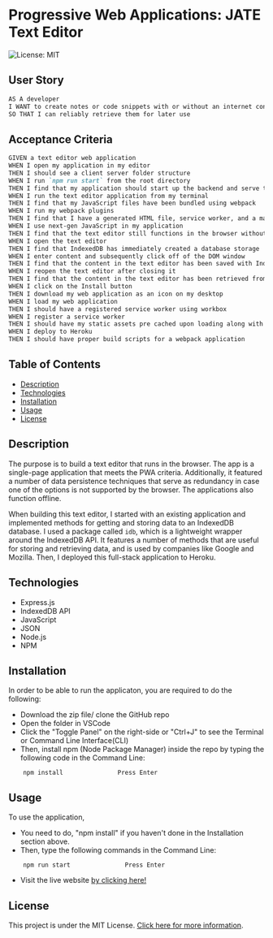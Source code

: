 # Progressive Web Applications: JATE Text Editor
![License: MIT](https://img.shields.io/badge/License-MIT-yellow.svg)


## User Story

```md
AS A developer
I WANT to create notes or code snippets with or without an internet connection
SO THAT I can reliably retrieve them for later use
```

## Acceptance Criteria

```md
GIVEN a text editor web application
WHEN I open my application in my editor
THEN I should see a client server folder structure
WHEN I run `npm run start` from the root directory
THEN I find that my application should start up the backend and serve the client
WHEN I run the text editor application from my terminal
THEN I find that my JavaScript files have been bundled using webpack
WHEN I run my webpack plugins
THEN I find that I have a generated HTML file, service worker, and a manifest file
WHEN I use next-gen JavaScript in my application
THEN I find that the text editor still functions in the browser without errors
WHEN I open the text editor
THEN I find that IndexedDB has immediately created a database storage
WHEN I enter content and subsequently click off of the DOM window
THEN I find that the content in the text editor has been saved with IndexedDB
WHEN I reopen the text editor after closing it
THEN I find that the content in the text editor has been retrieved from our IndexedDB
WHEN I click on the Install button
THEN I download my web application as an icon on my desktop
WHEN I load my web application
THEN I should have a registered service worker using workbox
WHEN I register a service worker
THEN I should have my static assets pre cached upon loading along with subsequent pages and static assets
WHEN I deploy to Heroku
THEN I should have proper build scripts for a webpack application
```


## Table of Contents

- [Description](#description)
- [Technologies](#technologies)
- [Installation](#installation)
- [Usage](#usage)
- [License](#license)


## Description

The purpose is to build a text editor that runs in the browser. The app is a single-page application that meets the PWA criteria. Additionally, it featured a number of data persistence techniques that serve as redundancy in case one of the options is not supported by the browser. The applications also function offline.

When building this text editor, I started with an existing application and implemented methods for getting and storing data to an IndexedDB database. I used a package called `idb`, which is a lightweight wrapper around the IndexedDB API. It features a number of methods that are useful for storing and retrieving data, and is used by companies like Google and Mozilla. Then, I deployed this full-stack application to Heroku.


## Technologies

- Express.js
- IndexedDB API
- JavaScript
- JSON
- Node.js 
- NPM 


## Installation

In order to be able to run the applicaton, you are required to do the following:

- Download the zip file/ clone the GitHub repo 
- Open the folder in VSCode
- Click the "Toggle Panel" on the right-side or "Ctrl+J" to see the Terminal or Command Line Interface(CLI)
- Then, install npm (Node Package Manager) inside the repo by typing the following code in the Command Line:

```
    npm install               Press Enter
```


## Usage

To use the application,
- You need to do, "npm install" if you haven't done in the Installation section above.
- Then, type the following commands in the Command Line:

```
    npm run start               Press Enter
```

- Visit the live website [by clicking here!](link)


## License

This project is under the MIT License. [Click here for more information](https://opensource.org/licenses/MIT).